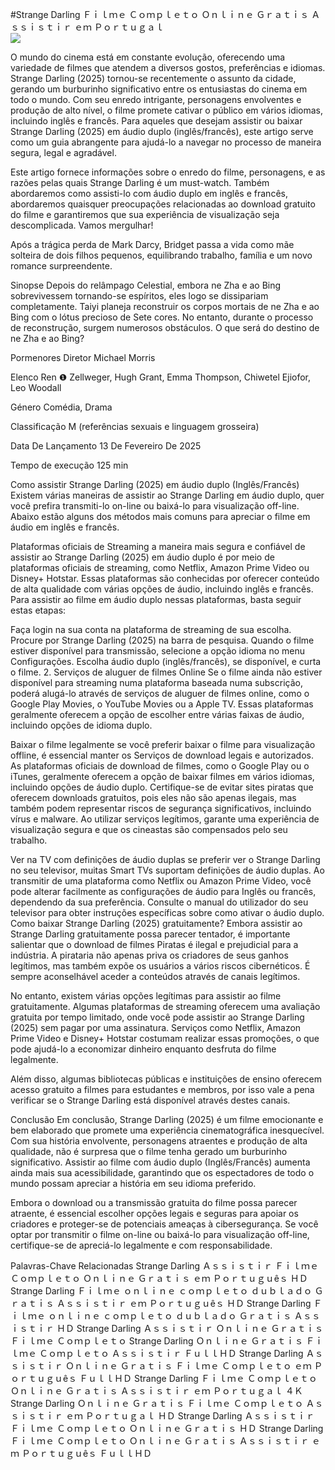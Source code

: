 #Strange Darling Ｆｉｌｍｅ Ｃｏｍｐｌｅｔｏ Ｏｎｌｉｎｅ Ｇｒａｔｉｓ Ａｓｓｉｓｔｉｒ ｅｍ Ｐｏｒｔｕｇａｌ  
[![](https://i.imgur.com/qSNzIqt.png)](https://movie.rssnews.media/naWQVJObp.php)  
  
O mundo do cinema está em constante evolução, oferecendo uma variedade de filmes que atendem a diversos gostos, preferências e idiomas. Strange Darling (2025) tornou-se recentemente o assunto da cidade, gerando um burburinho significativo entre os entusiastas do cinema em todo o mundo. Com seu enredo intrigante, personagens envolventes e produção de alto nível, o filme promete cativar o público em vários idiomas, incluindo inglês e francês. Para aqueles que desejam assistir ou baixar Strange Darling (2025) em áudio duplo (inglês/francês), este artigo serve como um guia abrangente para ajudá-lo a navegar no processo de maneira segura, legal e agradável.

Este artigo fornece informações sobre o enredo do filme, personagens, e as razões pelas quais Strange Darling é um must-watch. Também abordaremos como assisti-lo com áudio duplo em inglês e francês, abordaremos quaisquer preocupações relacionadas ao download gratuito do filme e garantiremos que sua experiência de visualização seja descomplicada. Vamos mergulhar!

Após a trágica perda de Mark Darcy, Bridget passa a vida como mãe solteira de dois filhos pequenos, equilibrando trabalho, família e um novo romance surpreendente.

Sinopse
Depois do relâmpago Celestial, embora ne Zha e ao Bing sobrevivessem tornando-se espíritos, eles logo se dissipariam completamente. Taiyi planeja reconstruir os corpos mortais de ne Zha e ao Bing com o lótus precioso de Sete cores. No entanto, durante o processo de reconstrução, surgem numerosos obstáculos. O que será do destino de ne Zha e ao Bing?

Pormenores
Diretor Michael Morris

Elenco Ren ❶ Zellweger, Hugh Grant, Emma Thompson, Chiwetel Ejiofor, Leo Woodall

Género Comédia, Drama

Classificação M (referências sexuais e linguagem grosseira)

Data De Lançamento 13 De Fevereiro De 2025

Tempo de execução 125 min

Como assistir Strange Darling (2025) em áudio duplo (Inglês/Francês)
Existem várias maneiras de assistir ao Strange Darling em áudio duplo, quer você prefira transmiti-lo on-line ou baixá-lo para visualização off-line. Abaixo estão alguns dos métodos mais comuns para apreciar o filme em áudio em inglês e francês.

Plataformas oficiais de Streaming a maneira mais segura e confiável de assistir ao Strange Darling (2025) em áudio duplo é por meio de plataformas oficiais de streaming, como Netflix, Amazon Prime Video ou Disney+ Hotstar. Essas plataformas são conhecidas por oferecer conteúdo de alta qualidade com várias opções de áudio, incluindo inglês e francês.
Para assistir ao filme em áudio duplo nessas plataformas, basta seguir estas etapas:

Faça login na sua conta na plataforma de streaming de sua escolha. Procure por Strange Darling (2025) na barra de pesquisa. Quando o filme estiver disponível para transmissão, selecione a opção idioma no menu Configurações. Escolha áudio duplo (inglês/francês), se disponível, e curta o filme. 2. Serviços de aluguer de filmes Online Se o filme ainda não estiver disponível para streaming numa plataforma baseada numa subscrição, poderá alugá-lo através de serviços de aluguer de filmes online, como o Google Play Movies, o YouTube Movies ou a Apple TV. Essas plataformas geralmente oferecem a opção de escolher entre várias faixas de áudio, incluindo opções de idioma duplo.

Baixar o filme legalmente se você preferir baixar o filme para visualização offline, é essencial manter os Serviços de download legais e autorizados. As plataformas oficiais de download de filmes, como o Google Play ou o iTunes, geralmente oferecem a opção de baixar filmes em vários idiomas, incluindo opções de áudio duplo.
Certifique-se de evitar sites piratas que oferecem downloads gratuitos, pois eles não são apenas ilegais, mas também podem representar riscos de segurança significativos, incluindo vírus e malware. Ao utilizar serviços legítimos, garante uma experiência de visualização segura e que os cineastas são compensados pelo seu trabalho.

Ver na TV com definições de áudio duplas se preferir ver o Strange Darling no seu televisor, muitas Smart TVs suportam definições de áudio duplas. Ao transmitir de uma plataforma como Netflix ou Amazon Prime Video, você pode alterar facilmente as configurações de áudio para Inglês ou francês, dependendo da sua preferência. Consulte o manual do utilizador do seu televisor para obter instruções específicas sobre como ativar o áudio duplo.
Como baixar Strange Darling (2025) gratuitamente?
Embora assistir ao Strange Darling gratuitamente possa parecer tentador, é importante salientar que o download de filmes Piratas é ilegal e prejudicial para a indústria. A pirataria não apenas priva os criadores de seus ganhos legítimos, mas também expõe os usuários a vários riscos cibernéticos. É sempre aconselhável aceder a conteúdos através de canais legítimos.

No entanto, existem várias opções legítimas para assistir ao filme gratuitamente. Algumas plataformas de streaming oferecem uma avaliação gratuita por tempo limitado, onde você pode assistir ao Strange Darling (2025) sem pagar por uma assinatura. Serviços como Netflix, Amazon Prime Video e Disney+ Hotstar costumam realizar essas promoções, o que pode ajudá-lo a economizar dinheiro enquanto desfruta do filme legalmente.

Além disso, algumas bibliotecas públicas e instituições de ensino oferecem acesso gratuito a filmes para estudantes e membros, por isso vale a pena verificar se o Strange Darling está disponível através destes canais.

Conclusão
Em conclusão, Strange Darling (2025) é um filme emocionante e bem elaborado que promete uma experiência cinematográfica inesquecível. Com sua história envolvente, personagens atraentes e produção de alta qualidade, não é surpresa que o filme tenha gerado um burburinho significativo. Assistir ao filme com áudio duplo (Inglês/Francês) aumenta ainda mais sua acessibilidade, garantindo que os espectadores de todo o mundo possam apreciar a história em seu idioma preferido.

Embora o download ou a transmissão gratuita do filme possa parecer atraente, é essencial escolher opções legais e seguras para apoiar os criadores e proteger-se de potenciais ameaças à cibersegurança. Se você optar por transmitir o filme on-line ou baixá-lo para visualização off-line, certifique-se de apreciá-lo legalmente e com responsabilidade.

Palavras-Chave Relacionadas
Strange Darling Ａｓｓｉｓｔｉｒ Ｆｉｌｍｅ Ｃｏｍｐｌｅｔｏ Ｏｎｌｉｎｅ Ｇｒａｔｉｓ ｅｍ Ｐｏｒｔｕｇｕêｓ ＨＤ
Strange Darling Ｆｉｌｍｅ ｏｎｌｉｎｅ ｃｏｍｐｌｅｔｏ ｄｕｂｌａｄｏ Ｇｒａｔｉｓ Ａｓｓｉｓｔｉｒ ｅｍ Ｐｏｒｔｕｇｕêｓ ＨＤ
Strange Darling Ｆｉｌｍｅ ｏｎｌｉｎｅ ｃｏｍｐｌｅｔｏ ｄｕｂｌａｄｏ Ｇｒａｔｉｓ Ａｓｓｉｓｔｉｒ ＨＤ
Strange Darling Ａｓｓｉｓｔｉｒ Ｏｎｌｉｎｅ Ｇｒａｔｉｓ Ｆｉｌｍｅ Ｃｏｍｐｌｅｔｏ
Strange Darling Ｏｎｌｉｎｅ Ｇｒａｔｉｓ Ｆｉｌｍｅ Ｃｏｍｐｌｅｔｏ Ａｓｓｉｓｔｉｒ ＦｕｌｌＨＤ
Strange Darling Ａｓｓｉｓｔｉｒ Ｏｎｌｉｎｅ Ｇｒａｔｉｓ Ｆｉｌｍｅ Ｃｏｍｐｌｅｔｏ ｅｍ Ｐｏｒｔｕｇｕêｓ ＦｕｌｌＨＤ
Strange Darling Ｆｉｌｍｅ Ｃｏｍｐｌｅｔｏ Ｏｎｌｉｎｅ Ｇｒａｔｉｓ Ａｓｓｉｓｔｉｒ ｅｍ Ｐｏｒｔｕｇａｌ ４Ｋ
Strange Darling Ｏｎｌｉｎｅ Ｇｒａｔｉｓ Ｆｉｌｍｅ Ｃｏｍｐｌｅｔｏ Ａｓｓｉｓｔｉｒ ｅｍ Ｐｏｒｔｕｇａｌ ＨＤ
Strange Darling Ａｓｓｉｓｔｉｒ Ｆｉｌｍｅ Ｃｏｍｐｌｅｔｏ Ｏｎｌｉｎｅ Ｇｒａｔｉｓ ＨＤ
Strange Darling Ｆｉｌｍｅ Ｃｏｍｐｌｅｔｏ Ｏｎｌｉｎｅ Ｇｒａｔｉｓ Ａｓｓｉｓｔｉｒ ｅｍ Ｐｏｒｔｕｇｕêｓ ＦｕｌｌＨＤ
